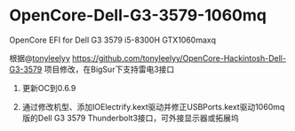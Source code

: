 # OpenCore-Dell-G3-3579-1060mq
OpenCore EFI for Dell G3 3579 i5-8300H GTX1060maxq

根据@[tonyleelyy](https://github.com/tonyleelyy) https://github.com/tonyleelyy/OpenCore-Hackintosh-Dell-G3-3579 项目修改，在BigSur下支持雷电3接口

1. 更新OC到0.6.9

2. 通过修改机型、添加IOElectrify.kext驱动并修正USBPorts.kext驱动1060mq版的Dell G3 3579 Thunderbolt3接口，可外接显示器或拓展坞
